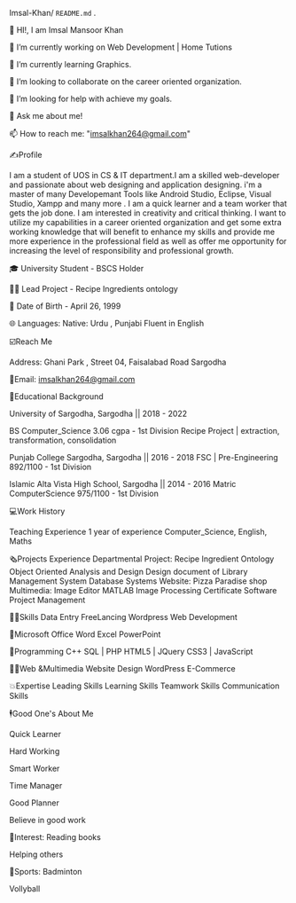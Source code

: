 Imsal-Khan/ `README.md` .
 
👋 HI!, I am Imsal Mansoor Khan
 
🔭 I’m currently working on Web Development | Home Tutions
 
🌱 I’m currently learning Graphics.
 
👯 I’m looking to collaborate on the career oriented organization.
 
🤔 I’m looking for help with achieve my goals.
 
💬 Ask me about me!
 
📫 How to reach me: "imsalkhan264@gmail.com"
 
✍️Profile

I am a student of UOS in CS & IT department.I am a skilled web-developer and passionate about web designing and application designing. i'm a master of many Developemant Tools like Android Studio, Eclipse, Visual Studio, Xampp and many more . I am a quick learner and a team worker that gets the job done. I am interested in creativity and critical thinking. I want to utilize my capabilities in a career oriented organization and get some extra working knowledge that will benefit to enhance my skills and provide me more experience in the professional field as well as offer me opportunity for increasing the level of responsibility and professional growth.

🎓 University Student - BSCS Holder

👨‍💻 Lead Project - Recipe Ingredients ontology

🎂 Date of Birth - April 26, 1999

🌐 Languages:
  Native: Urdu , Punjabi
  Fluent in English
  
☑️Reach Me

Address: Ghani Park , Street 04, Faisalabad Road Sargodha

💬Email: imsalkhan264@gmail.com

📙Educational Background

University of Sargodha, Sargodha || 2018 - 2022

  BS Computer_Science    3.06 cgpa - 1st Division
      Recipe Project  |  extraction, transformation, consolidation
      
Punjab College Sargodha, Sargodha || 2016 - 2018
  FSC | Pre-Engineering   892/1100 - 1st Division
  
Islamic Alta Vista High School, Sargodha || 2014 - 2016
  Matric ComputerScience    975/1100 - 1st Division
  
💻Work History

Teaching Experience 1 year of experience
Computer_Science, English, Maths

🗞Projects Experience
Departmental Project:
Recipe Ingredient Ontology
Object Oriented Analysis and Design
Design document of Library Management System
Database Systems
Website:
Pizza Paradise shop
Multimedia:
Image Editor
MATLAB Image Processing Certificate
Software Project Management

👨‍💻Skills
Data Entry
FreeLancing
Wordpress
Web Development

📔Microsoft Office
Word
Excel
PowerPoint

💾Programming
C++
SQL | PHP
HTML5 | JQuery
CSS3 | JavaScript

👨‍💻Web &Multimedia
Website Design
WordPress 
E-Commerce

💥Expertise
Leading Skills
Learning Skills
Teamwork Skills
Communication Skills

🕴️Good One's About Me

Quick Learner

Hard Working

Smart Worker

Time Manager

Good Planner

Believe in good work

🎍Interest:
Reading books

Helping others

🏏Sports:
Badminton

Vollyball
 

